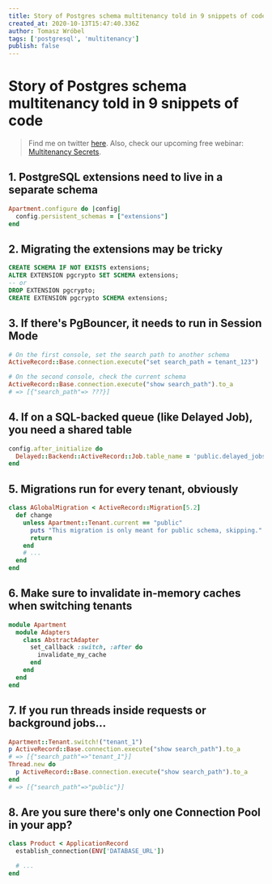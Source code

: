 ```yaml
---
title: Story of Postgres schema multitenancy told in 9 snippets of code
created_at: 2020-10-13T15:47:40.336Z
author: Tomasz Wróbel
tags: ['postgresql', 'multitenancy']
publish: false
---
```


# Story of Postgres schema multitenancy told in 9 snippets of code

> Find me on twitter [here](https://twitter.com/tomasz_wro). Also, check our upcoming free webinar: [Multitenancy Secrets](https://arkency.com/multitenancy-secrets/).

## 1. PostgreSQL extensions need to live in a separate schema

```ruby
Apartment.configure do |config|
  config.persistent_schemas = ["extensions"]
end
```

## 2. Migrating the extensions may be tricky

```sql
CREATE SCHEMA IF NOT EXISTS extensions;
ALTER EXTENSION pgcrypto SET SCHEMA extensions;
-- or
DROP EXTENSION pgcrypto;
CREATE EXTENSION pgcrypto SCHEMA extensions;
```

## 3. If there's PgBouncer, it needs to run in Session Mode

```ruby
# On the first console, set the search path to another schema
ActiveRecord::Base.connection.execute("set search_path = tenant_123")

# On the second console, check the current schema
ActiveRecord::Base.connection.execute("show search_path").to_a
# => [{"search_path"=> ???}]
```

## 4. If on a SQL-backed queue (like Delayed Job), you need a shared table

```ruby
config.after_initialize do
  Delayed::Backend::ActiveRecord::Job.table_name = 'public.delayed_jobs'
end
```

## 5. Migrations run for every tenant, obviously

```ruby
class AGlobalMigration < ActiveRecord::Migration[5.2]
  def change
    unless Apartment::Tenant.current == "public"
      puts "This migration is only meant for public schema, skipping."
      return
    end
    # ...
  end
end
```

## 6. Make sure to invalidate in-memory caches when switching tenants

```ruby
module Apartment
  module Adapters
    class AbstractAdapter
      set_callback :switch, :after do
        invalidate_my_cache
      end
    end
  end
end
```

## 7. If you run threads inside requests or background jobs...

```ruby
Apartment::Tenant.switch!("tenant_1")
p ActiveRecord::Base.connection.execute("show search_path").to_a
# => [{"search_path"=>"tenant_1"}]
Thread.new do
  p ActiveRecord::Base.connection.execute("show search_path").to_a
end
# => [{"search_path"=>"public"}]
```


## 8. Are you sure there's only one Connection Pool in your app?

```ruby
class Product < ApplicationRecord
  establish_connection(ENV['DATABASE_URL'])

  # ...
end
```

